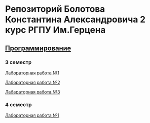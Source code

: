 # Репозиторий Болотова Константина Александровича 2 курс РГПУ Им.Герцена

## [Программирование](https://github.com/ZabivakaXD/Herzen_curse_2/tree/main/prog)

### 3 семестр

[Лабораторная работа №1](https://github.com/ZabivakaXD/Herzen_curse_2/blob/main/prog/Lab_1_sem_3.md)

[Лабораторная работа №2](https://github.com/ZabivakaXD/Herzen_curse_2/blob/main/prog/Calculate.py)

[Лабараторная работа №3](https://github.com/ZabivakaXD/Herzen_curse_2/blob/main/prog/Calculate.py)

### 4 семестр

[Лабораторная работа №1](https://github.com/ZabivakaXD/Herzen_curse_2/blob/main/prog/Lab_1_sem_4.md)